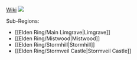 [Wiki](https://eldenring.wiki.fextralife.com/Limgrave)
<img src="https://eldenring.wiki.fextralife.com/file/Elden-Ring/limgrave_location_map_elden_ring_wiki_guide_600px.jpg" />

Sub-Regions:
- [[Elden Ring/Main Limgrave|Limgrave]]
- [[Elden Ring/Mistwood|Mistwood]]
- [[Elden Ring/Stormhill|Stormhill]]
- [[Elden Ring/Stormveil Castle|Stormveil Castle]]